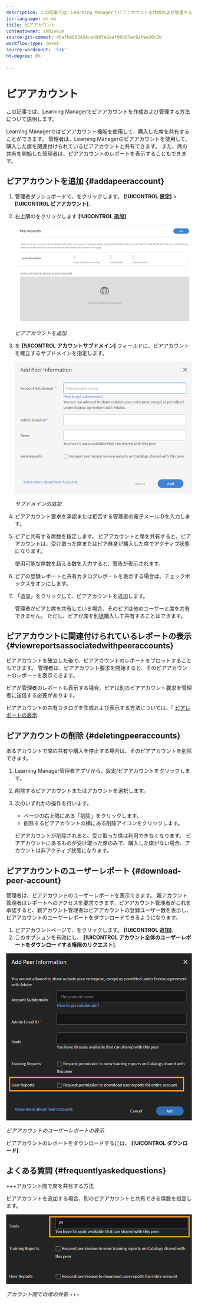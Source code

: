 ```yaml
---
description: この記事では、Learning Managerでピアアカウントを作成および管理する方法について説明します。
jcr-language: en_us
title: ピアアカウント
contentowner: shhivkum
source-git-commit: 46afb6603456ced9d7e2aaf98d07ec92fee30c0b
workflow-type: tm+mt
source-wordcount: '576'
ht-degree: 0%

---
```




# ピアアカウント

この記事では、Learning Managerでピアアカウントを作成および管理する方法について説明します。

Learning Managerではピアアカウント機能を使用して、購入した席を共有することができます。 管理者は、Learning Managerのピアアカウントを使用して、購入した席を関連付けられているピアアカウントと共有できます。 また、席の共有を開始した管理者は、ピアアカウントのレポートを表示することもできます。

## ピアアカウントを追加 {#addapeeraccount}

1. 管理者ダッシュボードで、をクリックします。 **[!UICONTROL 設定]** > **[!UICONTROL ピアアカウント]**.
1. 右上隅のをクリックします **[!UICONTROL 追加]**.

   ![](assets/peeraccount.png)

   *ピアアカウントを追加*

1. を **[!UICONTROL アカウントサブドメイン]** フィールドに、ピアアカウントを確立するサブドメインを指定します。

   ![](assets/addpeer.png)

   *サブドメインの追加*

1. ピアアカウント要求を承認または拒否する管理者の電子メールIDを入力します。
1. ピアと共有する席数を指定します。 ピアアカウントと席を共有すると、ピアアカウントは、受け取った席またはピア自身が購入した席でアクティブ状態になります。

   使用可能な席数を超える数を入力すると、警告が表示されます。

1. ピアの登録レポートと共有カタログレポートを表示する場合は、チェックボックスをオンにします。
1. 「追加」をクリックして、ピアアカウントを追加します。

   管理者がピアと席を共有している場合、そのピアは他のユーザーと席を共有できません。 ただし、ピアが席を別途購入して共有することはできます。

## ピアアカウントに関連付けられているレポートの表示 {#viewreportsassociatedwithpeeraccounts}

ピアアカウントを確立した後で、ピアアカウントのレポートをプロットすることもできます。 管理者は、ピアアカウント要求を開始すると、そのピアアカウントのレポートを表示できます。

ピアが管理者のレポートも表示する場合、ピアは別のピアアカウント要求を管理者に送信する必要があります。

ピアアカウントの共有カタログを生成および表示する方法については、「 [ピアレポートの表示](reports.md#main-pars_header_894271250).

## ピアアカウントの削除 {#deletingpeeraccounts}

あるアカウントで席の共有や購入を停止する場合は、そのピアアカウントを削除できます。

1. Learning Manager管理者アプリから、設定/ピアアカウントをクリックします。
1. 削除するピアアカウントまたはアカウントを選択します。
1. 次のいずれかの操作を行います。

   * ページの右上隅にある「削除」をクリックします。
   * 削除するピアアカウントの横にある削除アイコンをクリックします。

   ピアアカウントが削除されると、受け取った席は利用できなくなります。 ピアアカウントにあるものが受け取った席のみで、購入した席がない場合、アカウントは非アクティブ状態になります。

## ピアアカウントのユーザーレポート {#download-peer-account}

管理者は、ピアアカウントのユーザーレポートを表示できます。 親アカウント管理者はレポートへのアクセスを要求できます。ピアアカウント管理者がこれを承認すると、親アカウント管理者はピアアカウントの登録ユーザー数を表示し、ピアアカウントのユーザーレポートをダウンロードできるようになります。

1. ピアアカウントページで、をクリックします。 **[!UICONTROL 追加]**.
1. このオプションを有効にし、 **[!UICONTROL アカウント全体のユーザーレポートをダウンロードする権限のリクエスト]**.

![](assets/image034.png)

*ピアアカウントのユーザーレポートの表示*

ピアアカウントのレポートをダウンロードするには、 **[!UICONTROL ダウンロード]**.

## よくある質問 {#frequentlyaskedquestions}

+++アカウント間で席を共有する方法

ピアアカウントを追加する場合、別のピアアカウントと共有できる席数を指定します。

![](assets/share-seats.png)

*アカウント間での席の共有*
+++
